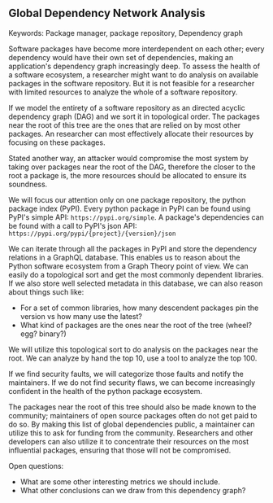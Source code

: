 ## Global Dependency Network Analysis

Keywords: Package manager, package repository, Dependency graph

Software packages have become more interdependent on each other; every dependency would have their own set of dependencies, making an application's dependency graph increasingly deep.
To assess the health of a software ecosystem, a researcher might want to do analysis on available packages in the software repository.
But it is not feasible for a researcher with limited resources to analyze the whole of a software repository. 

If we model the entirety of a software repository as an directed acyclic dependency graph (DAG) and we sort it in topological order. The packages near the root of this
tree are the ones that are relied on by most other packages.
An researcher can most effectively allocate their resources by focusing on these packages. 

Stated another way, an attacker would compromise the most system by taking over packages near the root of the DAG, therefore the closer to the root a package is, 
the more resources should be allocated to ensure its soundness.

We will focus our attention only on one package repository, the python package index (PyPI). Every python package in PyPI can be found using PyPI's simple API: `https://pypi.org/simple`.
A package's dependencies can be found with a call to PyPI's json API: `https://pypi.org/pypi/{project}/{version}/json`

We can iterate through all the packages in PyPI and store the dependency relations in a GraphQL database. This enables us to reason about the Python software ecosystem from a Graph Theory point of view. We can easily do a topological sort and get the most commonly dependent libraries. If we also store well selected metadata in this database, we can also reason about things such like: 

- For a set of common libraries, how many descendent packages pin the version vs how many use the latest? 
- What kind of packages are the ones near the root of the tree (wheel? egg? binary?)

 
We will utilize this topological sort to do analysis on the packages near the root. We can analyze by hand the top 10, use a tool to analyze the top 100. 

If we find security faults, we will categorize those faults and notify the maintainers.
If we do not find security flaws, we can become increasingly confident in the health of the python package ecosystem.

The packages near the root of this tree should also be made known to the community; maintainers of open source packages often do not get paid to do so. By making this list of global dependencies public, a maintainer can utilize this to ask for funding from the community. 
Researchers and other developers can also utilize it to concentrate their resources on the most influential packages, ensuring that those will not be compromised.

Open questions:

- What are some other interesting metrics we should include. 
- What other conclusions can we draw from this dependency graph?